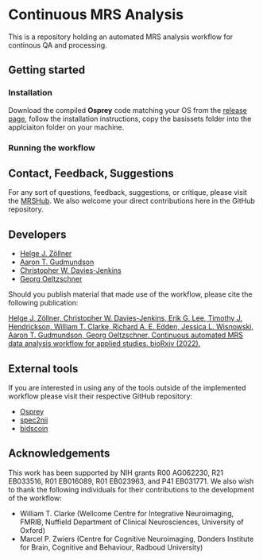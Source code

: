 # Continuous MRS Analysis
This is a repository holding an automated MRS analysis workflow for continous QA and processing.


## Getting started
### Installation

Download the compiled **Osprey** code matching your OS from the [release page](https://github.com/HJZollner/ContinuousAnalysisMRS/releases), follow the installation instructions, copy the basissets folder into the applciaiton folder on your machine.

### Running the workflow

## Contact, Feedback, Suggestions

For any sort of questions, feedback, suggestions, or critique, please visit the  [MRSHub](https://www.mrshub.org).
We also welcome your direct contributions here in the GitHub repository.

## Developers

- [Helge J. Zöllner](mailto:hzoelln2@jhu.edu)
- [Aaron T. Gudmundson](mailto:agudmun2@jhmi.edu)
- [Christopher W. Davies-Jenkins](cdavies9@jhmi.edu)
- [Georg Oeltzschner](mailto:goeltzs1@jhu.edu)

Should you publish material that made use of the workflow, please cite the following publication:

[Helge J. Zöllner, Christopher W. Davies-Jenkins, Erik G. Lee, Timothy J. Hendrickson, William T. Clarke, Richard A. E. Edden, Jessica L. Wisnowski, Aaron T. Gudmundson, Georg Oeltzschner. Continuous automated MRS data analysis workflow for applied studies. bioRxiv (2022).](https://doi.org/10.1101/2022.11.03.515056)

## External tools
If you are interested in using any of the tools outside of the implemented workflow please visit their respective GitHub repository:
- [Osprey](https://github.com/schorschinho/osprey)
- [spec2nii](https://github.com/wtclarke/spec2nii)
- [bidscoin](https://github.com/Donders-Institute/bidscoin)

## Acknowledgements

This work has been supported by NIH grants R00 AG062230, R21 EB033516, R01 EB016089, R01  EB023963, and P41 EB031771.
We also wish to thank the following individuals for their contributions to the
development of the workflow:

- William T. Clarke (Wellcome Centre for Integrative Neuroimaging, FMRIB, Nuffield Department of Clinical Neurosciences, University of Oxford)
- Marcel P. Zwiers (Centre for Cognitive Neuroimaging, Donders Institute for Brain, Cognitive and Behaviour, Radboud University)
